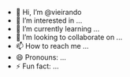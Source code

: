- 👋 Hi, I’m @vieirando
- 👀 I’m interested in ...
- 🌱 I’m currently learning ...
- 💞️ I’m looking to collaborate on ...
- 📫 How to reach me ...
- 😄 Pronouns: ...
- ⚡ Fun fact: ...

<!---
vieirando/vieirando is a ✨ special ✨ repository because its `README.md` (this file) appears on your GitHub profile.
You can click the Preview link to take a look at your changes.
--->
